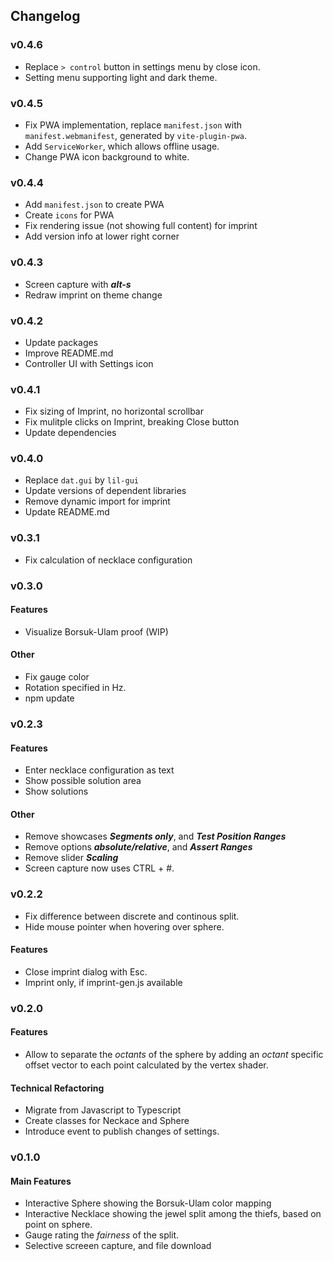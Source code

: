 ## Changelog
### v0.4.6
* Replace `> control` button in settings menu by close icon.
* Setting menu supporting light and dark theme.
### v0.4.5
* Fix PWA implementation, replace `manifest.json` with `manifest.webmanifest`, generated by `vite-plugin-pwa`.
* Add `ServiceWorker`, which allows offline usage.
* Change PWA icon background to white.
### v0.4.4
* Add `manifest.json` to create PWA
* Create `icons` for PWA
* Fix rendering issue (not showing full content) for imprint
* Add version info at lower right corner
### v0.4.3
* Screen capture with ***alt-s***
* Redraw imprint on theme change
### v0.4.2
* Update packages
* Improve README.md
* Controller UI with Settings icon

### v0.4.1
* Fix sizing of Imprint, no horizontal scrollbar
* Fix mulitple clicks on Imprint, breaking Close button
* Update dependencies

### v0.4.0
* Replace `dat.gui` by `lil-gui`
* Update versions of dependent libraries
* Remove dynamic import for imprint
* Update README.md

### v0.3.1
* Fix calculation of necklace configuration

### v0.3.0
#### Features
* Visualize Borsuk-Ulam proof (WIP)

#### Other
* Fix gauge color
* Rotation specified in Hz.
* npm update

### v0.2.3
#### Features
* Enter necklace configuration as text
* Show possible solution area
* Show solutions

#### Other
* Remove showcases ***Segments only***, and ***Test Position Ranges***
* Remove options ***absolute/relative***, and ***Assert Ranges***
* Remove slider ***Scaling***
* Screen capture now uses CTRL + #.

### v0.2.2
* Fix difference between discrete and continous split.
* Hide mouse pointer when hovering over sphere.
 
#### Features
* Close imprint dialog with Esc.
* Imprint only, if imprint-gen.js available

### v0.2.0
#### Features
* Allow to separate the *octants* of the sphere by adding an *octant* specific offset vector
 to each point calculated by the vertex shader.

#### Technical Refactoring
* Migrate from Javascript to Typescript
* Create classes for Neckace and Sphere
* Introduce event to publish changes of settings.

### v0.1.0

#### Main Features
* Interactive Sphere showing the Borsuk-Ulam color mapping
* Interactive Necklace showing the jewel split among the thiefs, based on point on sphere.
* Gauge rating the *fairness* of the split.
* Selective screeen capture, and file download
